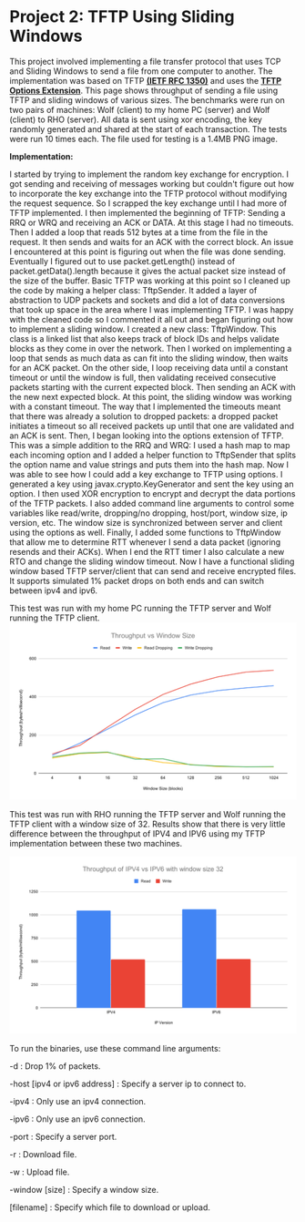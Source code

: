 # Project 2: TFTP Using Sliding Windows

This project involved implementing a file transfer protocol that uses TCP and Sliding Windows to send a file from one computer to another. The implementation was based on TFTP [**(IETF RFC 1350)**](https://tools.ietf.org/html/rfc1350) and uses the [**TFTP Options Extension**](https://tools.ietf.org/html/rfc2347).
This page shows throughput of sending a file using TFTP and sliding windows of various sizes.
The benchmarks were run on two pairs of machines: Wolf (client) to my home PC (server) and Wolf (client) to RHO (server).
All data is sent using xor encoding, the key randomly generated and shared at the start of each transaction.
The tests were run 10 times each.
The file used for testing is a 1.4MB PNG image.

**Implementation:**

I started by trying to implement the random key exchange for encryption. I got sending and receiving of messages working but couldn't figure out how to incorporate the key exchange into the TFTP protocol without modifying the request sequence. So I scrapped the key exchange until I had more of TFTP implemented.
I then implemented the beginning of TFTP: Sending a RRQ or WRQ and receiving an ACK or DATA. At this stage I had no timeouts.
Then I added a loop that reads 512 bytes at a time from the file in the request. It then sends and waits for an ACK with the correct block.
An issue I encountered at this point is figuring out when the file was done sending. Eventually I figured out to use packet.getLength() instead of packet.getData().length because it gives the actual packet size instead of the size of the buffer.
Basic TFTP was working at this point so I cleaned up the code by making a helper class: TftpSender. It added a layer of abstraction to UDP packets and sockets and did a lot of data conversions that took up space in the area where I was implementing TFTP.
I was happy with the cleaned code so I commented it all out and began figuring out how to implement a sliding window. I created a new class: TftpWindow. This class is a linked list that also keeps track of block IDs and helps validate blocks as they come in over the network.
Then I worked on implementing a loop that sends as much data as can fit into the sliding window, then waits for an ACK packet. On the other side, I loop receiving data until a constant timeout or until the window is full, then validating received consecutive packets starting with the current expected block. Then sending an ACK with the new next expected block.
At this point, the sliding window was working with a constant timeout. The way that I implemented the timeouts meant that there was already a solution to dropped packets: a dropped packet initiates a timeout so all received packets up until that one are validated and an ACK is sent.
Then, I began looking into the options extension of TFTP. This was a simple addition to the RRQ and WRQ: I used a hash map to map each incoming option and I added a helper function to TftpSender that splits the option name and value strings and puts them into the hash map.
Now I was able to see how I could add a key exchange to TFTP using options. I generated a key using javax.crypto.KeyGenerator and sent the key using an option. I then used XOR encryption to encrypt and decrypt the data portions of the TFTP packets.
I also added command line arguments to control some variables like read/write, dropping/no dropping, host/port, window size, ip version, etc. The window size is synchronized between server and client using the options as well.
Finally, I added some functions to TftpWindow that allow me to determine RTT whenever I send a data packet (ignoring resends and their ACKs). When I end the RTT timer I also calculate a new RTO and change the sliding window timeout.
Now I have a functional sliding window based TFTP server/client that can send and receive encrypted files. It supports simulated 1% packet drops on both ends and can switch between ipv4 and ipv6.


This test was run with my home PC running the TFTP server and Wolf running the TFTP client.
![0](./0.svg)

This test was run with RHO running the TFTP server and Wolf running the TFTP client with a window size of 32.
Results show that there is very little difference between the throughput of IPV4 and IPV6 using my TFTP implementation between these two machines.

![1](./1.svg)

To run the binaries, use these command line arguments:

-d : Drop 1% of packets.

-host [ipv4 or ipv6 address] : Specify a server ip to connect to.

-ipv4 : Only use an ipv4 connection.

-ipv6 : Only use an ipv6 connection.

-port : Specify a server port.

-r : Download file.

-w : Upload file.

-window [size] : Specify a window size.

[filename] : Specify which file to download or upload.
